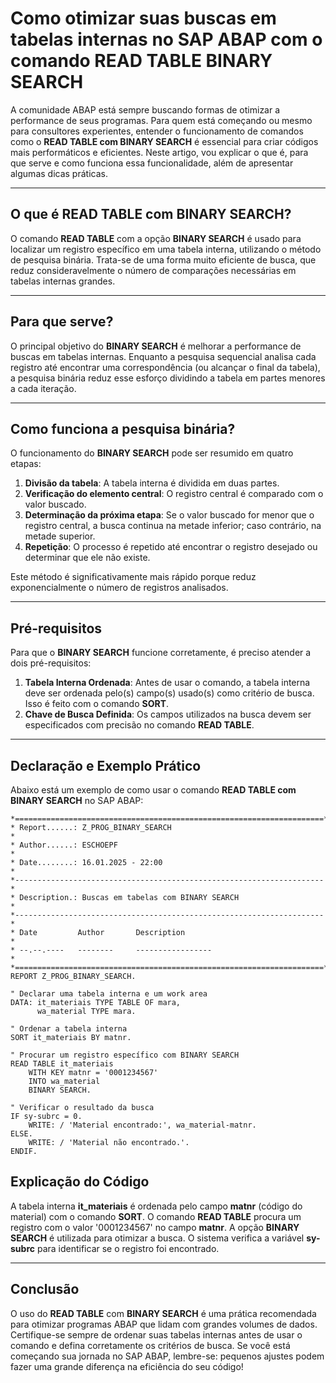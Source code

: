 # **Como otimizar suas buscas em tabelas internas no SAP ABAP com o comando READ TABLE BINARY SEARCH**

A comunidade ABAP está sempre buscando formas de otimizar a performance de seus programas. Para quem está começando ou mesmo para consultores experientes, entender o funcionamento de comandos como o **READ TABLE com BINARY SEARCH** é essencial para criar códigos mais performáticos e eficientes. Neste artigo, vou explicar o que é, para que serve e como funciona essa funcionalidade, além de apresentar algumas dicas práticas.

---

## **O que é READ TABLE com BINARY SEARCH?**
O comando **READ TABLE** com a opção **BINARY SEARCH** é usado para localizar um registro específico em uma tabela interna, utilizando o método de pesquisa binária. Trata-se de uma forma muito eficiente de busca, que reduz consideravelmente o número de comparações necessárias em tabelas internas grandes.

---

## **Para que serve?**
O principal objetivo do **BINARY SEARCH** é melhorar a performance de buscas em tabelas internas. Enquanto a pesquisa sequencial analisa cada registro até encontrar uma correspondência (ou alcançar o final da tabela), a pesquisa binária reduz esse esforço dividindo a tabela em partes menores a cada iteração.

---

## **Como funciona a pesquisa binária?**
O funcionamento do **BINARY SEARCH** pode ser resumido em quatro etapas:  

1. **Divisão da tabela**: A tabela interna é dividida em duas partes.  
2. **Verificação do elemento central**: O registro central é comparado com o valor buscado.  
3. **Determinação da próxima etapa**: Se o valor buscado for menor que o registro central, a busca continua na metade inferior; caso contrário, na metade superior.  
4. **Repetição**: O processo é repetido até encontrar o registro desejado ou determinar que ele não existe.  

Este método é significativamente mais rápido porque reduz exponencialmente o número de registros analisados.

---

## **Pré-requisitos**
Para que o **BINARY SEARCH** funcione corretamente, é preciso atender a dois pré-requisitos:  

1. **Tabela Interna Ordenada**: Antes de usar o comando, a tabela interna deve ser ordenada pelo(s) campo(s) usado(s) como critério de busca. Isso é feito com o comando **SORT**.  
2. **Chave de Busca Definida**: Os campos utilizados na busca devem ser especificados com precisão no comando **READ TABLE**.

---

## **Declaração e Exemplo Prático**
Abaixo está um exemplo de como usar o comando **READ TABLE com BINARY SEARCH** no SAP ABAP:

```abap
*=====================================================================*
* Report......: Z_PROG_BINARY_SEARCH                                  *
* Author......: ESCHOEPF                                              *
* Date........: 16.01.2025 - 22:00                                    *
*---------------------------------------------------------------------*
* Description.: Buscas em tabelas com BINARY SEARCH                   *
*---------------------------------------------------------------------*
* Date         Author       Description                               *
* --.--.----   --------     -----------------                         *
*=====================================================================*
REPORT Z_PROG_BINARY_SEARCH.

" Declarar uma tabela interna e um work area
DATA: it_materiais TYPE TABLE OF mara,
      wa_material TYPE mara.

" Ordenar a tabela interna
SORT it_materiais BY matnr.

" Procurar um registro específico com BINARY SEARCH
READ TABLE it_materiais 
    WITH KEY matnr = '0001234567' 
    INTO wa_material 
    BINARY SEARCH.

" Verificar o resultado da busca
IF sy-subrc = 0.
    WRITE: / 'Material encontrado:', wa_material-matnr.
ELSE.
    WRITE: / 'Material não encontrado.'.
ENDIF.
```

## **Explicação do Código**
A tabela interna **it_materiais** é ordenada pelo campo **matnr** (código do material) com o comando **SORT**.
O comando **READ TABLE** procura um registro com o valor '0001234567' no campo **matnr**.
A opção **BINARY SEARCH** é utilizada para otimizar a busca.
O sistema verifica a variável **sy-subrc** para identificar se o registro foi encontrado.

---
## **Conclusão**
O uso do **READ TABLE** com **BINARY SEARCH** é uma prática recomendada para otimizar programas ABAP que lidam com grandes volumes de dados.
Certifique-se sempre de ordenar suas tabelas internas antes de usar o comando e defina corretamente os critérios de busca.
Se você está começando sua jornada no SAP ABAP, lembre-se: pequenos ajustes podem fazer uma grande diferença na eficiência do seu código!
